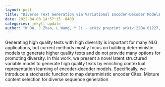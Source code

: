 ```yaml
--- 
layout: post 
title: "Diverse Text Generation via Variational Encoder-Decoder Models with Gaussian Process Priors" 
date: 2022-04-08 14:57:15 -0400 
categories: jekyll update 
author: "W Du, J Zhao, L Wang, Y Ji - arXiv preprint arXiv:2204.01227, 2022" 
--- 
```

Generating high quality texts with high diversity is important for many NLG applications, but current methods mostly focus on building deterministic models to generate higher quality texts and do not provide many options for promoting diversity. In this work, we present a novel latent structured variable model to generate high quality texts by enriching contextual representation learning of encoder-decoder models. Specifically, we introduce a stochastic function to map deterministic encoder Cites: Mixture content selection for diverse sequence generation
